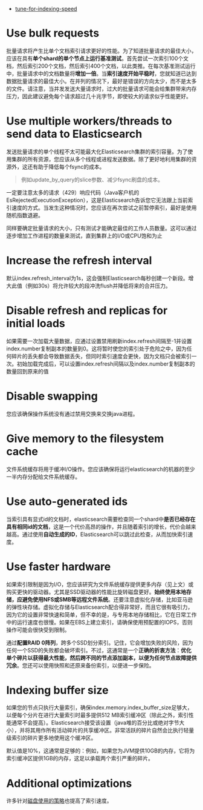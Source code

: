 - [tune-for-indexing-speed](https://www.elastic.co/guide/en/elasticsearch/reference/5.5/tune-for-indexing-speed.html)

# Use bulk requests

批量请求将产生比单个文档索引请求更好的性能。为了知道批量请求的最佳大小，应该在具有**单个shard的单个节点上运行基准测试**。首先尝试一次索引100个文档，然后索引200个文档，然后索引400个文档，以此类推。在每次基准测试运行中，批量请求中的文档数量将**增加一倍**。当**索引速度开始平稳时**，您就知道已达到数据批量请求的最佳大小。在并列的情况下，最好是错误的方向太少，而不是太多的文件。请注意，当并发发送大量请求时，过大的批量请求可能会给集群带来内存压力，因此建议避免每个请求超过几十兆字节，即使较大的请求似乎性能更好。

# Use multiple workers/threads to send data to Elasticsearch

发送批量请求的单个线程不太可能最大化Elasticsearch集群的索引容量。为了使用集群的所有资源，您应该从多个线程或进程发送数据。除了更好地利用集群的资源外，这还有助于降低每个fsync的成本。

> 例如update_by_query的slice参数、减少fsync刷盘的成本。

一定要注意太多的请求（429）响应代码（Java客户机的EsRejectedExecutionException），这是Elasticsearch告诉您它无法跟上当前索引速度的方式。当发生这种情况时，您应该在再次尝试之前暂停索引，最好是使用随机指数退避。

同样要确定批量请求的大小，只有测试才能确定最佳的工作人员数量。这可以通过逐步增加工作进程的数量来测试，直到集群上的I/O或CPU饱和为止

# Increase the refresh interval

默认index.refresh_interval为1s，这会强制Elasticsearch每秒创建一个新段。增大此值（例如30s）将允许较大的段冲洗flush并降低将来的合并压力。

# Disable refresh and replicas for initial loads

如果需要一次加载大量数据，应通过设置禁用刷新index.refresh间隔至-1并设置index.number复制副本的数量到0。这将暂时使您的索引处于危险之中，因为任何碎片的丢失都会导致数据丢失，但同时索引速度会更快，因为文档只会被索引一次。初始加载完成后，可以设置index.refresh间隔以及index.number复制副本的数量回到原来的值

# Disable swapping

您应该确保操作系统没有通过禁用交换来交换java进程。

# Give memory to the filesystem cache

文件系统缓存将用于缓冲I/O操作。您应该确保将运行elasticsearch的机器的至少一半内存分配给文件系统缓存。

# Use auto-generated ids

当索引具有显式id的文档时，elasticsearch需要检查同一个shard中**是否已经存在具有相同id的文档**，这是一个代价高昂的操作，并且随着索引的增长，代价会越来越高。通过使用**自动生成的ID**，Elasticsearch可以跳过此检查，从而加快索引速度。

# Use faster hardware

如果索引限制是因为I/O，您应该研究为文件系统缓存提供更多内存（见上文）或购买更快的驱动器。尤其是SSD驱动器的性能比旋转磁盘更好。**始终使用本地存储，应避免使用NFS或SMB等远程文件系统**。还要注意虚拟化存储，比如亚马逊的弹性块存储。虚拟化存储与Elasticsearch配合得非常好，而且它很有吸引力，因为它的设置非常快速和简单，但不幸的是，与专用本地存储相比，它在日常工作中的运行速度也很慢。如果在EBS上建立索引，请确保使用预配置的IOPS，否则操作可能会很快受到限制。

通过**配置RAID 0阵列**，跨多个SSD划分索引。记住，它会增加失败的风险，因为任何一个SSD的失败都会破坏索引。不过，这通常是一个**正确的折衷方法**：**优化单个碎片以获得最大性能，然后跨不同的节点添加副本，以便为任何节点故障提供冗余**。您还可以使用快照和还原来备份索引，以便进一步保险。

# Indexing buffer size

如果您的节点只执行大量索引，确保index.memory.index_buffer_size足够大，以便每个分片在进行大量索引时最多提供512 MB索引缓冲区（除此之外，索引性能通常不会提高）。Elasticsearch接受该设置（java堆的百分比或绝对字节大小），并将其用作所有活动碎片的共享缓冲区。非常活跃的碎片自然会比执行轻量级索引的碎片更多地使用这个缓冲区。

默认值是10%，这通常是足够的：例如，如果您为JVM提供10GB的内存，它将为索引缓冲区提供1GB的内存，这足以承载两个索引严重的碎片。

# Additional optimizations

许多针对[磁盘使用的策略](字段与磁盘调优.md)也提高了索引速度。
